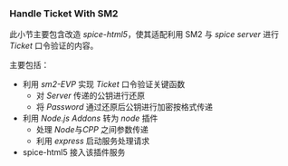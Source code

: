 ### Handle Ticket With SM2

此小节主要包含改造 *spice-html5*，使其适配利用 SM2 与 *spice server* 进行 *Ticket* 口令验证的内容。

主要包括：

+ 利用 *sm2-EVP* 实现 *Ticket* 口令验证关键函数
  + 对 *Server* 传递的公钥进行还原
  + 将 *Password* 通过还原后公钥进行加密按格式传递
+ 利用 *Node.js Addons* 转为 *node* 插件
  + 处理 *Node*与*CPP* 之间参数传递
  + 利用 *express* 启动服务处理请求
+ spice-html5 接入该插件服务
